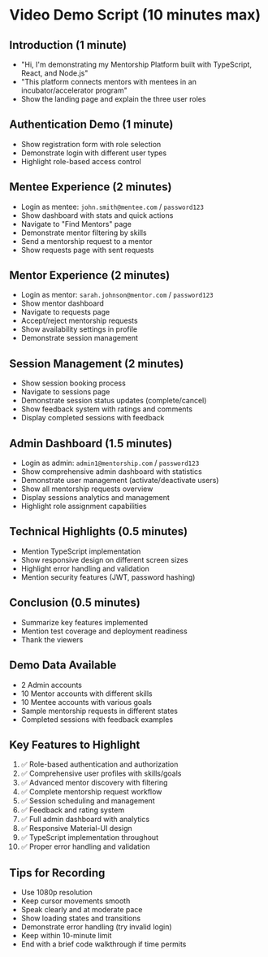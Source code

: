 # Video Demo Script (10 minutes max)

## Introduction (1 minute)
- "Hi, I'm demonstrating my Mentorship Platform built with TypeScript, React, and Node.js"
- "This platform connects mentors with mentees in an incubator/accelerator program"
- Show the landing page and explain the three user roles

## Authentication Demo (1 minute)
- Show registration form with role selection
- Demonstrate login with different user types
- Highlight role-based access control

## Mentee Experience (2 minutes)
- Login as mentee: `john.smith@mentee.com` / `password123`
- Show dashboard with stats and quick actions
- Navigate to "Find Mentors" page
- Demonstrate mentor filtering by skills
- Send a mentorship request to a mentor
- Show requests page with sent requests

## Mentor Experience (2 minutes)
- Login as mentor: `sarah.johnson@mentor.com` / `password123`
- Show mentor dashboard
- Navigate to requests page
- Accept/reject mentorship requests
- Show availability settings in profile
- Demonstrate session management

## Session Management (2 minutes)
- Show session booking process
- Navigate to sessions page
- Demonstrate session status updates (complete/cancel)
- Show feedback system with ratings and comments
- Display completed sessions with feedback

## Admin Dashboard (1.5 minutes)
- Login as admin: `admin1@mentorship.com` / `password123`
- Show comprehensive admin dashboard with statistics
- Demonstrate user management (activate/deactivate users)
- Show all mentorship requests overview
- Display sessions analytics and management
- Highlight role assignment capabilities

## Technical Highlights (0.5 minutes)
- Mention TypeScript implementation
- Show responsive design on different screen sizes
- Highlight error handling and validation
- Mention security features (JWT, password hashing)

## Conclusion (0.5 minutes)
- Summarize key features implemented
- Mention test coverage and deployment readiness
- Thank the viewers

## Demo Data Available
- 2 Admin accounts
- 10 Mentor accounts with different skills
- 10 Mentee accounts with various goals
- Sample mentorship requests in different states
- Completed sessions with feedback examples

## Key Features to Highlight
1. ✅ Role-based authentication and authorization
2. ✅ Comprehensive user profiles with skills/goals
3. ✅ Advanced mentor discovery with filtering
4. ✅ Complete mentorship request workflow
5. ✅ Session scheduling and management
6. ✅ Feedback and rating system
7. ✅ Full admin dashboard with analytics
8. ✅ Responsive Material-UI design
9. ✅ TypeScript implementation throughout
10. ✅ Proper error handling and validation

## Tips for Recording
- Use 1080p resolution
- Keep cursor movements smooth
- Speak clearly and at moderate pace
- Show loading states and transitions
- Demonstrate error handling (try invalid login)
- Keep within 10-minute limit
- End with a brief code walkthrough if time permits